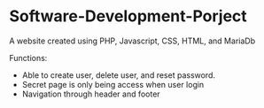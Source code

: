 # Software-Development-Porject
A website created using PHP, Javascript, CSS, HTML, and MariaDb

Functions:
- Able to create user, delete user, and reset password.
- Secret page is only being access when user login
- Navigation through header and footer
